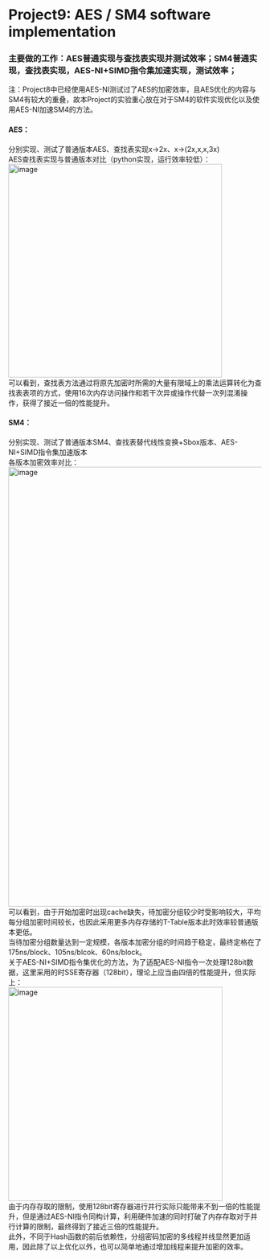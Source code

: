 # Project9: AES / SM4 software implementation  
### 主要做的工作：AES普通实现与查找表实现并测试效率；SM4普通实现，查找表实现，AES-NI+SIMD指令集加速实现，测试效率；   
注：Project8中已经使用AES-NI测试过了AES的加密效率，且AES优化的内容与SM4有较大的重叠，故本Project的实验重心放在对于SM4的软件实现优化以及使用AES-NI加速SM4的方法。  
  
#### AES：  
分别实现、测试了普通版本AES、查找表实现x->2x、x->(2x,x,x,3x)  
AES查找表实现与普通版本对比（python实现，运行效率较低）：  
<img width="425" alt="image" src="https://github.com/Dianyudengdeng/homework-group-113/assets/93588357/c898c711-2a58-4ce3-86b2-9dab74b84dfd">  
可以看到，查找表方法通过将原先加密时所需的大量有限域上的乘法运算转化为查找表表项的方式，使用16次内存访问操作和若干次异或操作代替一次列混淆操作，获得了接近一倍的性能提升。  

#### SM4：
分别实现、测试了普通版本SM4、查找表替代线性变换+Sbox版本、AES-NI+SIMD指令集加速版本  
各版本加密效率对比：    
<img width="875" alt="image" src="https://github.com/Dianyudengdeng/homework-group-113/assets/93588357/26bf1b6a-6e05-4254-a387-03147c15f5ac">  
可以看到，由于开始加密时出现cache缺失，待加密分组较少时受影响较大，平均每分组加密时间较长，也因此采用更多内存存储的T-Table版本此时效率较普通版本更低。  
当待加密分组数量达到一定规模，各版本加密分组的时间趋于稳定，最终定格在了175ns/block、105ns/blcok、60ns/block。  
关于AES-NI+SIMD指令集优化的方法，为了适配AES-NI指令一次处理128bit数据，这里采用的时SSE寄存器（128bit），理论上应当由四倍的性能提升，但实际上：  
<img width="426" alt="image" src="https://github.com/Dianyudengdeng/homework-group-113/assets/93588357/07548fc9-d395-402d-87ce-3c373c990909">  
由于内存存取的限制，使用128bit寄存器进行并行实际只能带来不到一倍的性能提升，但是通过AES-NI指令同构计算，利用硬件加速的同时打破了内存存取对于并行计算的限制，最终得到了接近三倍的性能提升。  
此外，不同于Hash函数的前后依赖性，分组密码加密的多线程并线显然更加适用，因此除了以上优化以外，也可以简单地通过增加线程来提升加密的效率。  
